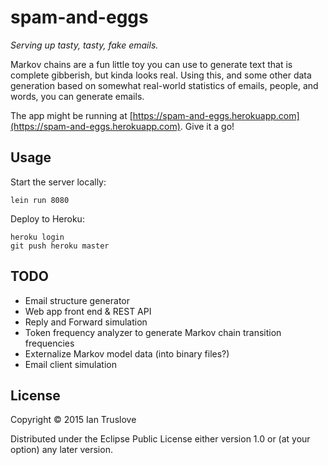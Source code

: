 # spam-and-eggs

_Serving up tasty, tasty, fake emails._

Markov chains are a fun little toy you can use to generate text that
is complete gibberish, but kinda looks real. Using this, and some
other data generation based on somewhat real-world statistics of
emails, people, and words, you can generate emails.

The app might be running at
[https://spam-and-eggs.herokuapp.com](https://spam-and-eggs.herokuapp.com).
Give it a go!

## Usage

Start the server locally:

    lein run 8080

Deploy to Heroku:

    heroku login
    git push heroku master

## TODO

* Email structure generator
* Web app front end & REST API
* Reply and Forward simulation
* Token frequency analyzer to generate Markov chain transition frequencies
* Externalize Markov model data (into binary files?)
* Email client simulation

## License

Copyright © 2015 Ian Truslove

Distributed under the Eclipse Public License either version 1.0 or (at
your option) any later version.
